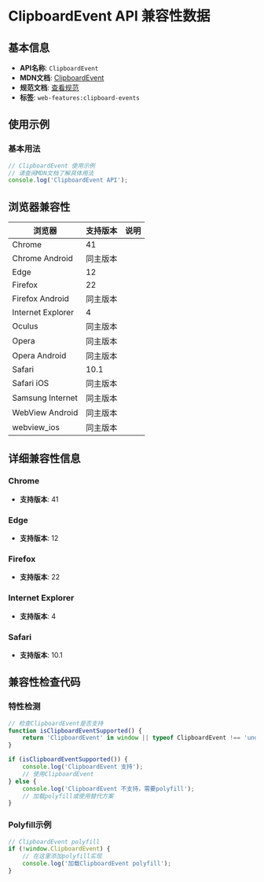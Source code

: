 # ClipboardEvent API 兼容性数据

## 基本信息

- **API名称**: `ClipboardEvent`
- **MDN文档**: [ClipboardEvent](https://developer.mozilla.org/docs/Web/API/ClipboardEvent)
- **规范文档**: [查看规范](https://w3c.github.io/clipboard-apis/#clipboard-event-interfaces)
- **标签**: `web-features:clipboard-events`

## 使用示例

### 基本用法

```javascript
// ClipboardEvent 使用示例
// 请查阅MDN文档了解具体用法
console.log('ClipboardEvent API');
```

## 浏览器兼容性

| 浏览器 | 支持版本 | 说明 |
|--------|----------|------|
| Chrome | 41 |  |
| Chrome Android | 同主版本 |  |
| Edge | 12 |  |
| Firefox | 22 |  |
| Firefox Android | 同主版本 |  |
| Internet Explorer | 4 |  |
| Oculus | 同主版本 |  |
| Opera | 同主版本 |  |
| Opera Android | 同主版本 |  |
| Safari | 10.1 |  |
| Safari iOS | 同主版本 |  |
| Samsung Internet | 同主版本 |  |
| WebView Android | 同主版本 |  |
| webview_ios | 同主版本 |  |

## 详细兼容性信息

### Chrome

- **支持版本**: 41

### Edge

- **支持版本**: 12

### Firefox

- **支持版本**: 22

### Internet Explorer

- **支持版本**: 4

### Safari

- **支持版本**: 10.1

## 兼容性检查代码

### 特性检测

```javascript
// 检查ClipboardEvent是否支持
function isClipboardEventSupported() {
    return 'ClipboardEvent' in window || typeof ClipboardEvent !== 'undefined';
}

if (isClipboardEventSupported()) {
    console.log('ClipboardEvent 支持');
    // 使用ClipboardEvent
} else {
    console.log('ClipboardEvent 不支持，需要polyfill');
    // 加载polyfill或使用替代方案
}
```

### Polyfill示例

```javascript
// ClipboardEvent polyfill
if (!window.ClipboardEvent) {
    // 在这里添加polyfill实现
    console.log('加载ClipboardEvent polyfill');
}
```

